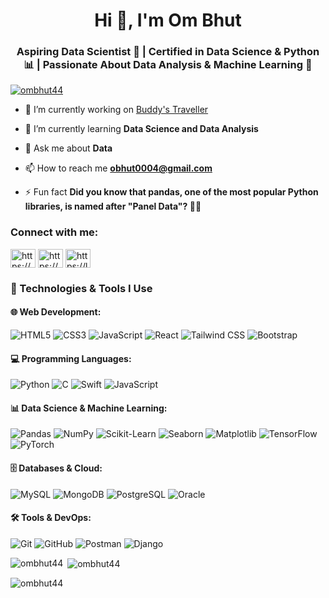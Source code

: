 <h1 align="center">Hi 👋, I'm Om Bhut</h1>
<h3 align="center">Aspiring Data Scientist 🚀 | Certified in Data Science & Python 📊 | Passionate About Data Analysis & Machine Learning 🤖</h3>

<p align="left"> <a href="https://github.com/ryo-ma/github-profile-trophy"><img src="https://github-profile-trophy.vercel.app/?username=ombhut44" alt="ombhut44" /></a> </p>

- 🔭 I’m currently working on [Buddy's Traveller](https://github.com/OmBhut44/Buddy-s-Traveler.git)

- 🌱 I’m currently learning **Data Science and Data Analysis**

- 💬 Ask me about **Data**

- 📫 How to reach me **obhut0004@gmail.com**

- ⚡ Fun fact **Did you know that pandas, one of the most popular Python libraries, is named after "Panel Data"? 🐼😂**

<h3 align="left">Connect with me:</h3>
<p align="left">
<a href="https://linkedin.com/in/https://www.linkedin.com/in/om-bhut-521821251/" target="blank"><img align="center" src="https://raw.githubusercontent.com/rahuldkjain/github-profile-readme-generator/master/src/images/icons/Social/linked-in-alt.svg" alt="https://www.linkedin.com/in/om-bhut-521821251/" height="30" width="40" /></a>
<a href="https://kaggle.com/https://www.kaggle.com/ombhut44" target="blank"><img align="center" src="https://raw.githubusercontent.com/rahuldkjain/github-profile-readme-generator/master/src/images/icons/Social/kaggle.svg" alt="https://www.kaggle.com/ombhut44" height="30" width="40" /></a>
<a href="https://www.leetcode.com/https://leetcode.com/u/om_44/" target="blank"><img align="center" src="https://raw.githubusercontent.com/rahuldkjain/github-profile-readme-generator/master/src/images/icons/Social/leet-code.svg" alt="https://leetcode.com/u/om_44/" height="30" width="40" /></a>
</p>

### 🚀 Technologies & Tools I Use

#### 🌐 Web Development:
![HTML5](https://img.shields.io/badge/-HTML5-E34F26?style=flat&logo=html5&logoColor=white)
![CSS3](https://img.shields.io/badge/-CSS3-1572B6?style=flat&logo=css3&logoColor=white)
![JavaScript](https://img.shields.io/badge/-JavaScript-F7DF1E?style=flat&logo=javascript&logoColor=black)
![React](https://img.shields.io/badge/-React-61DAFB?style=flat&logo=react&logoColor=black)
![Tailwind CSS](https://img.shields.io/badge/-TailwindCSS-38B2AC?style=flat&logo=tailwind-css&logoColor=white)
![Bootstrap](https://img.shields.io/badge/-Bootstrap-7952B3?style=flat&logo=bootstrap&logoColor=white)

#### 💻 Programming Languages:
![Python](https://img.shields.io/badge/-Python-3776AB?style=flat&logo=python&logoColor=white)
![C](https://img.shields.io/badge/-C-A8B9CC?style=flat&logo=c&logoColor=black)
![Swift](https://img.shields.io/badge/-Swift-FA7343?style=flat&logo=swift&logoColor=white)
![JavaScript](https://img.shields.io/badge/-JavaScript-F7DF1E?style=flat&logo=javascript&logoColor=black)

#### 📊 Data Science & Machine Learning:
![Pandas](https://img.shields.io/badge/-Pandas-150458?style=flat&logo=pandas&logoColor=white)
![NumPy](https://img.shields.io/badge/-NumPy-013243?style=flat&logo=numpy&logoColor=white)
![Scikit-Learn](https://img.shields.io/badge/-Scikit%20Learn-F7931E?style=flat&logo=scikit-learn&logoColor=white)
![Seaborn](https://img.shields.io/badge/-Seaborn-3776AB?style=flat&logo=python&logoColor=white)
![Matplotlib](https://img.shields.io/badge/-Matplotlib-3776AB?style=flat&logo=python&logoColor=white)
![TensorFlow](https://img.shields.io/badge/-TensorFlow-FF6F00?style=flat&logo=tensorflow&logoColor=white)
![PyTorch](https://img.shields.io/badge/-PyTorch-EE4C2C?style=flat&logo=pytorch&logoColor=white)

#### 🗄️ Databases & Cloud:
![MySQL](https://img.shields.io/badge/-MySQL-4479A1?style=flat&logo=mysql&logoColor=white)
![MongoDB](https://img.shields.io/badge/-MongoDB-47A248?style=flat&logo=mongodb&logoColor=white)
![PostgreSQL](https://img.shields.io/badge/-PostgreSQL-336791?style=flat&logo=postgresql&logoColor=white)
![Oracle](https://img.shields.io/badge/-Oracle-F80000?style=flat&logo=oracle&logoColor=white)

#### 🛠️ Tools & DevOps:
![Git](https://img.shields.io/badge/-Git-F05032?style=flat&logo=git&logoColor=white)
![GitHub](https://img.shields.io/badge/-GitHub-181717?style=flat&logo=github&logoColor=white)
![Postman](https://img.shields.io/badge/-Postman-FF6C37?style=flat&logo=postman&logoColor=white)
![Django](https://img.shields.io/badge/-Django-092E20?style=flat&logo=django&logoColor=white)


<p><img align="left" src="https://github-readme-stats.vercel.app/api/top-langs?username=ombhut44&show_icons=true&locale=en&layout=compact" alt="ombhut44" /></p>

<p>&nbsp;<img align="center" src="https://github-readme-stats.vercel.app/api?username=ombhut44&show_icons=true&locale=en" alt="ombhut44" /></p>

<p><img align="center" src="https://github-readme-streak-stats.herokuapp.com/?user=ombhut44&" alt="ombhut44" /></p>
